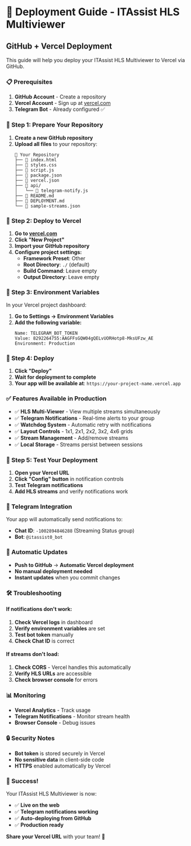 # 🚀 Deployment Guide - ITAssist HLS Multiviewer

## GitHub + Vercel Deployment

This guide will help you deploy your ITAssist HLS Multiviewer to Vercel via GitHub.

### 📋 Prerequisites

1. **GitHub Account** - Create a repository
2. **Vercel Account** - Sign up at [vercel.com](https://vercel.com)
3. **Telegram Bot** - Already configured ✅

### 🔧 Step 1: Prepare Your Repository

1. **Create a new GitHub repository**
2. **Upload all files** to your repository:
   ```
   📁 Your Repository
   ├── 📄 index.html
   ├── 📄 styles.css
   ├── 📄 script.js
   ├── 📄 package.json
   ├── 📄 vercel.json
   ├── 📁 api/
   │   └── 📄 telegram-notify.js
   ├── 📄 README.md
   ├── 📄 DEPLOYMENT.md
   └── 📄 sample-streams.json
   ```

### 🔧 Step 2: Deploy to Vercel

1. **Go to [vercel.com](https://vercel.com)**
2. **Click "New Project"**
3. **Import your GitHub repository**
4. **Configure project settings:**
   - **Framework Preset**: Other
   - **Root Directory**: `./` (default)
   - **Build Command**: Leave empty
   - **Output Directory**: Leave empty

### 🔧 Step 3: Environment Variables

In your Vercel project dashboard:

1. **Go to Settings → Environment Variables**
2. **Add the following variable:**
   ```
   Name: TELEGRAM_BOT_TOKEN
   Value: 8292264755:AAGFFsGQW04gQELvUORHotp8-MksUFzw_AE
   Environment: Production
   ```

### 🔧 Step 4: Deploy

1. **Click "Deploy"**
2. **Wait for deployment to complete**
3. **Your app will be available at**: `https://your-project-name.vercel.app`

### ✅ Features Available in Production

- ✅ **HLS Multi-Viewer** - View multiple streams simultaneously
- ✅ **Telegram Notifications** - Real-time alerts to your group
- ✅ **Watchdog System** - Automatic retry with notifications
- ✅ **Layout Controls** - 1x1, 2x1, 2x2, 3x2, 4x6 grids
- ✅ **Stream Management** - Add/remove streams
- ✅ **Local Storage** - Streams persist between sessions

### 🔧 Step 5: Test Your Deployment

1. **Open your Vercel URL**
2. **Click "Config" button** in notification controls
3. **Test Telegram notifications**
4. **Add HLS streams** and verify notifications work

### 📱 Telegram Integration

Your app will automatically send notifications to:
- **Chat ID**: `-1002894846288` (Streaming Status group)
- **Bot**: `@itassist0_bot`

### 🔄 Automatic Updates

- **Push to GitHub** → **Automatic Vercel deployment**
- **No manual deployment needed**
- **Instant updates** when you commit changes

### 🛠️ Troubleshooting

#### If notifications don't work:
1. **Check Vercel logs** in dashboard
2. **Verify environment variables** are set
3. **Test bot token** manually
4. **Check Chat ID** is correct

#### If streams don't load:
1. **Check CORS** - Vercel handles this automatically
2. **Verify HLS URLs** are accessible
3. **Check browser console** for errors

### 📊 Monitoring

- **Vercel Analytics** - Track usage
- **Telegram Notifications** - Monitor stream health
- **Browser Console** - Debug issues

### 🔒 Security Notes

- **Bot token** is stored securely in Vercel
- **No sensitive data** in client-side code
- **HTTPS** enabled automatically by Vercel

### 🎉 Success!

Your ITAssist HLS Multiviewer is now:
- ✅ **Live on the web**
- ✅ **Telegram notifications working**
- ✅ **Auto-deploying from GitHub**
- ✅ **Production ready**

**Share your Vercel URL** with your team! 🚀
